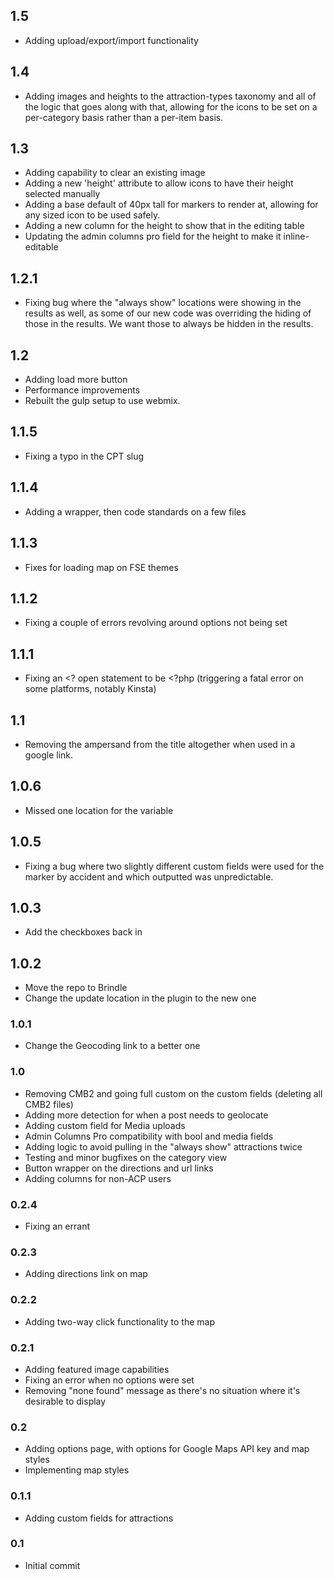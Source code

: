 ## 1.5

-   Adding upload/export/import functionality

## 1.4

-   Adding images and heights to the attraction-types taxonomy and all of the logic that goes along with that, allowing for the icons to be set on a per-category basis rather than a per-item basis.

## 1.3

-   Adding capability to clear an existing image
-   Adding a new 'height' attribute to allow icons to have their height selected manually
-   Adding a base default of 40px tall for markers to render at, allowing for any sized icon to be used safely.
-   Adding a new column for the height to show that in the editing table
-   Updating the admin columns pro field for the height to make it inline-editable

## 1.2.1

-   Fixing bug where the "always show" locations were showing in the results as well, as some of our new code was overriding the hiding of those in the results. We want those to always be hidden in the results.

## 1.2

-   Adding load more button
-   Performance improvements
-   Rebuilt the gulp setup to use webmix.

## 1.1.5

-   Fixing a typo in the CPT slug

## 1.1.4

-   Adding a wrapper, then code standards on a few files

## 1.1.3

-   Fixes for loading map on FSE themes

## 1.1.2

-   Fixing a couple of errors revolving around options not being set

## 1.1.1

-   Fixing an <? open statement to be <?php (triggering a fatal error on some platforms, notably Kinsta)

## 1.1

-   Removing the ampersand from the title altogether when used in a google link.

## 1.0.6

-   Missed one location for the variable

## 1.0.5

-   Fixing a bug where two slightly different custom fields were used for the marker by accident and which outputted was unpredictable.

## 1.0.3

-   Add the checkboxes back in

## 1.0.2

-   Move the repo to Brindle
-   Change the update location in the plugin to the new one

### 1.0.1

-   Change the Geocoding link to a better one

### 1.0

-   Removing CMB2 and going full custom on the custom fields (deleting all CMB2 files)
-   Adding more detection for when a post needs to geolocate
-   Adding custom field for Media uploads
-   Admin Columns Pro compatibility with bool and media fields
-   Adding logic to avoid pulling in the "always show" attractions twice
-   Testing and minor bugfixes on the category view
-   Button wrapper on the directions and url links
-   Adding columns for non-ACP users

### 0.2.4

-   Fixing an errant </a>

### 0.2.3

-   Adding directions link on map

### 0.2.2

-   Adding two-way click functionality to the map

### 0.2.1

-   Adding featured image capabilities
-   Fixing an error when no options were set
-   Removing "none found" message as there's no situation where it's desirable to display

### 0.2

-   Adding options page, with options for Google Maps API key and map styles
-   Implementing map styles

### 0.1.1

-   Adding custom fields for attractions

### 0.1

-   Initial commit
